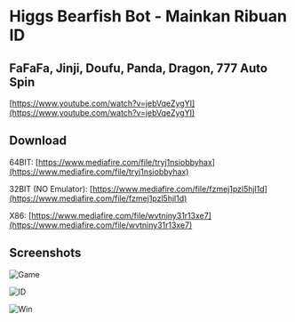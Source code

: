 # Higgs Bearfish Bot - Mainkan Ribuan ID

## FaFaFa, Jinji, Doufu, Panda, Dragon, 777 Auto Spin

[https://www.youtube.com/watch?v=jebVqeZygYI](https://www.youtube.com/watch?v=jebVqeZygYI)

## Download
64BIT: [https://www.mediafire.com/file/tryj1nsiobbyhax](https://www.mediafire.com/file/tryj1nsiobbyhax)

32BIT (NO Emulator): [https://www.mediafire.com/file/fzmej1pzl5hjl1d](https://www.mediafire.com/file/fzmej1pzl5hjl1d)

X86: [https://www.mediafire.com/file/wvtniny31r13xe7](https://www.mediafire.com/file/wvtniny31r13xe7)

## Screenshots
![Game](https://i.ibb.co/5hM9PGj/Higgs-Bot-Game.jpg)

![ID](https://i.ibb.co/ZmWfRb7/Higgs-Bot-ID.jpg)

![Win](https://i.ibb.co/jrN09pr/Higgs-Bot-WIN.jpg)
